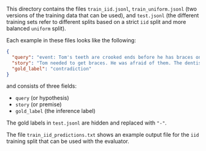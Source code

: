 This directory contains the files `train_iid.jsonl`, `train_uniform.jsonl` (two
versions of the training data that can be used), and `test.jsonl` (the
different training sets refer to different splits based on a strict `iid` split
and more balanced `uniform` split).

Each example in these files looks like the following:

```json
{
  "query": "event: Tom's teeth are crooked ends before he has braces on for a while",
  "story": "Tom needed to get braces. He was afraid of them. The dentist assured him everything would be fine. Tom had them on for a while. Once removed he felt it was worth it.",
  "gold_label": "contradiction"
}
```

and consists of three fields:

* `query` (or hypothesis)
* `story` (or premise)
* `gold_label` (the inference label)

The gold labels in `test.jsonl` are hidden and replaced with `"-"`.

The file `train_iid_predictions.txt` shows an example output file for the `iid`
training split that can be used with the evaluator. 
